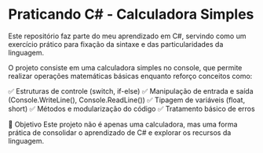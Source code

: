 # Praticando C# - Calculadora Simples
Este repositório faz parte do meu aprendizado em C#, servindo como um exercício prático para fixação da sintaxe e das particularidades da linguagem.

O projeto consiste em uma calculadora simples no console, que permite realizar operações matemáticas básicas enquanto reforço conceitos como:

✅ Estruturas de controle (switch, if-else)
✅ Manipulação de entrada e saída (Console.WriteLine(), Console.ReadLine())
✅ Tipagem de variáveis (float, short)
✅ Métodos e modularização do código
✅ Tratamento básico de erros

📌 Objetivo
Este projeto não é apenas uma calculadora, mas uma forma prática de consolidar o aprendizado de C# e explorar os recursos da linguagem.

